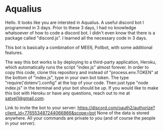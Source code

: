 # Aqualius
Hello. It looks like you are intersted in Aqualius.
A useful discord bot I programmed in 3 days. Prior to these 3 days, I had no knowledge whatsoever of how to code a discord bot. I didn't even know that there is a package called "discord.js". I learned all the necessary code in 3 days.

This bot is basically a combination of MEE6, Pollbot, with some additional features.

The way this bot works is by deploying to a third-party application, Heroku, which automatically runs the script "index.js" almost forever. In order to copy this code, clone this repository and instead of "process.env.TOKEN" at the bottom of "index.js", type in your own bot token. The type "require('dotenv').config" at the top of your code. Then just type "node index.js" in the terminal and your bot should be up.
If you would like to make this bot with Heroku or have any questions, reach out to me at satvej1@gmail.com.

Link to invite the bot to your server: https://discord.com/oauth2/authorize?client_id=776553487244066866&scope=bot
None of the data is stored anywhere. All your commands are private to you (and of course the people in your server).
